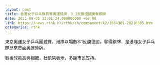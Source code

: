 ```yaml
---
layout: post
title: 香港女子乒乓隊首奪奧運獎牌　3:1反勝德國勇奪銅牌
date: 2021-08-05 13:01:24.000000000 +08:00
link: https://news.rthk.hk/rthk/ch/component/k2/1604389-20210805.htm
categories: rthk
---
```


東京奧運女子乒乓團體賽，港隊以場數3:1反勝德國，奪得銅牌，是港隊女子乒乓隊歷來首面奧運獎牌。

賽後球員高興相擁，杜凱琹表示，多謝市民支持。
